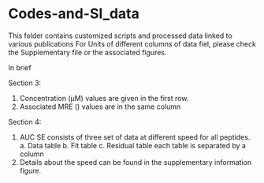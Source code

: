 # Codes-and-SI_data
This folder contains customized scripts and processed data linked to various publications
For Units of different columns of data fiel, please check the Supplementary file or the associated figures.

In brief

Section 3:
1. Concentration (µM) values are given in the first row. 
2. Associated MRE () values are in the same column 

Section 4:
1. AUC SE consists of three set of data at different speed for all peptides. 
	a. Data table
	b. Fit table
	c. Residual table
   each table is separated by a column
2. Details about the speed can be found in the supplementary information figure.
